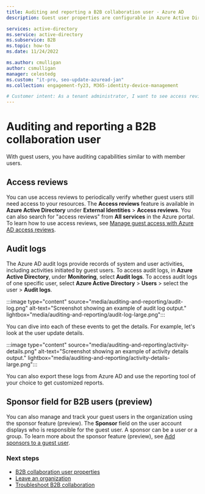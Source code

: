 ```yaml
---
title: Auditing and reporting a B2B collaboration user - Azure AD
description: Guest user properties are configurable in Azure Active Directory B2B collaboration

services: active-directory
ms.service: active-directory
ms.subservice: B2B
ms.topic: how-to
ms.date: 11/24/2022

ms.author: cmulligan
author: csmulligan
manager: celestedg
ms.custom: "it-pro, seo-update-azuread-jan"
ms.collection: engagement-fy23, M365-identity-device-management

# Customer intent: As a tenant administrator, I want to see access reviews, and system and user activities in my tenant.
---
```


# Auditing and reporting a B2B collaboration user
With guest users, you have auditing capabilities similar to with member users.

## Access reviews
You can use access reviews to periodically verify whether guest users still need access to your resources. The **Access reviews** feature is available in **Azure Active Directory** under **External Identities** > **Access reviews**. You can also search for "access reviews" from **All services** in the Azure portal. To learn how to use access reviews, see [Manage guest access with Azure AD access reviews](../governance/manage-guest-access-with-access-reviews.md).

## Audit logs

The Azure AD audit logs provide records of system and user activities, including activities initiated by guest users. To access audit logs, in **Azure Active Directory**, under **Monitoring**, select **Audit logs**. To access audit logs of one specific user, select **Azure Active Directory** > **Users** > select the user > **Audit logs**.

:::image type="content" source="media/auditing-and-reporting/audit-log.png" alt-text="Screenshot showing an example of audit log output." lightbox="media/auditing-and-reporting/audit-log-large.png":::

You can dive into each of these events to get the details. For example, let's look at the user update details.

:::image type="content" source="media/auditing-and-reporting/activity-details.png" alt-text="Screenshot showing an example of activity details output." lightbox="media/auditing-and-reporting/activity-details-large.png":::

You can also export these logs from Azure AD and use the reporting tool of your choice to get customized reports.

## Sponsor field for B2B users (preview) 

You can also manage and track your guest users in the organization using the sponsor feature (preview). The **Sponsor** field on the user account displays who is responsible for the guest user. A sponsor can be a user or a group. To learn more about the sponsor feature (preview), see [Add sponsors to a guest user](b2b-sponsors.md).

### Next steps

- [B2B collaboration user properties](user-properties.md)
- [Leave an organization](leave-the-organization.md)
- [Troubleshoot B2B collaboration](troubleshoot.md)